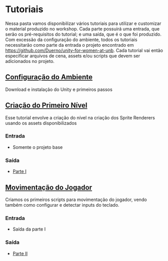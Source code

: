 # Tutoriais

Nessa pasta vamos disponibilizar vários tutoriais para utilizar e customizar o material produzido no workshop.
Cada parte possuirá uma entrada, que serão os pré-requisitos do tutorial; e uma saída, que é o que foi produzido.
Com excessão da configuração do ambiente, todos os tutoriais necessitarão como parte da entrada o projeto encontrado em https://github.com/Duerno/unity-for-women-at-unb.
Cada tutorial vai então especificar arquivos de cena, assets e/ou scripts que devem ser adicionados no projeto.

## [Configuração do Ambiente](./Ambiente.md)
  Download e instalação do Unity e primeiros passos
  
## [Criação do Primeiro Nível](./primeiroNivel.md)
  Esse tutorial envolve a criação do nível na criação dos Sprite Renderers usando os assets disponibilizados
  
### Entrada
  - Somente o projeto base
  
### Saída
  - [Parte I](https://github.com/Lizdtre/unity-for-women/tree/master/workshop/Assets/Part%20I)

## [Movimentação do Jogador](./movimentoPlayer.md)
  Criamos os primeiros scripts para movimentação do jogador, vendo também como configurar e detectar inputs do teclado.

### Entrada
  - Saída da parte I
    
### Saída
  - [Parte II](https://github.com/Lizdtre/unity-for-women/tree/master/workshop/Assets/Part%20II)
